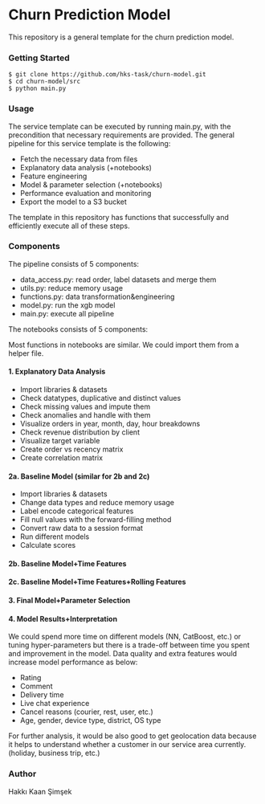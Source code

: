 # Churn Prediction Model #

This repository is a general template for the churn prediction model.

### Getting Started ###

```
$ git clone https://github.com/hks-task/churn-model.git
$ cd churn-model/src
$ python main.py
```

### Usage ###

The service template can be executed by running main.py, with the precondition that necessary requirements are provided.
The general pipeline for this service template is the following:

* Fetch the necessary data from files
* Explanatory data analysis (+notebooks)
* Feature engineering
* Model & parameter selection (+notebooks)
* Performance evaluation and monitoring
* Export the model to a S3 bucket

The template in this repository has functions that successfully and efficiently execute all of these steps.

### Components ###

The pipeline consists of 5 components:

* data_access.py: read order, label datasets and merge them
* utils.py: reduce memory usage
* functions.py: data transformation&engineering 
* model.py: run the xgb model
* main.py: execute all pipeline

The notebooks consists of 5 components:

Most functions in notebooks are similar. We could import them from a helper file.

#### 1. Explanatory Data Analysis ####

- Import libraries & datasets
- Check datatypes,  duplicative and distinct values 
- Check missing values and impute them
- Check anomalies and handle with them
- Visualize orders in year, month, day, hour breakdowns
- Check revenue distribution by client 
- Visualize target variable
- Create order vs recency matrix
- Create correlation matrix

#### 2a. Baseline Model (similar for 2b and 2c) ####

- Import libraries & datasets
- Change data types and reduce memory usage
- Label encode categorical features
- Fill null values with the forward-filling method
- Convert raw data to a session format
- Run different models
- Calculate scores

#### 2b. Baseline Model+Time Features ####

#### 2c. Baseline Model+Time Features+Rolling Features ####

#### 3. Final Model+Parameter Selection ####

#### 4. Model Results+Interpretation ####

We could spend more time on different models (NN, CatBoost, etc.) or tuning hyper-parameters but there is a trade-off between time you spent and improvement in the model. Data quality and extra features would increase model performance as below: 

- Rating
- Comment
- Delivery time
- Live chat experience
- Cancel reasons (courier, rest, user, etc.)
- Age, gender, device type, district, OS type

For further analysis, it would be also good to get geolocation data because it helps to understand whether a customer in our service area currently. (holiday, business trip, etc.)

### Author ###
Hakkı Kaan Şimşek
